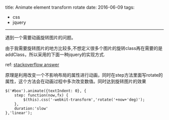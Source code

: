 title: Animate element transform rotate
date: 2016-06-09
tags: 
  - css
  - jquery

---

遇到一个需要动画旋转图片的问题。
<!--more-->  
由于我需要旋转图片的地方比较多,不想定义很多个图片的旋转class再在需要的是addClass，所以采用的下面一种jquery的实现方式.

ref: [stackoverflow answer](http://stackoverflow.com/questions/5462275/animate-element-transform-rotate)

原理是利用改变一个不影响布局的属性进行动画，同时在step方法里面写rotate的属性，这个方法会在动画过程中多次改变数值。同时达到旋转图片的效果


```
$('#box').animate({textIndent: 0}, {
    step: function(now,fx) {
        $(this).css('-webkit-transform','rotate('+now+'deg)'); 
    },
    duration:'slow'
},'linear');

```

